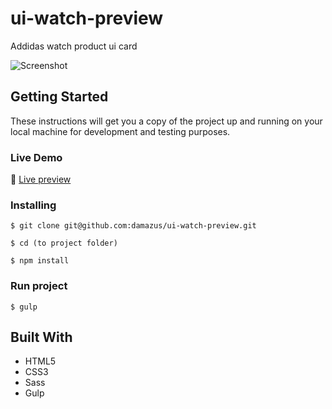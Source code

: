 # ui-watch-preview

Addidas watch product ui card  

![Screenshot](../assets/screenshot.png?raw=true)

## Getting Started

These instructions will get you a copy of the project up and running on your local machine
 for development and testing purposes.

### Live Demo
:wave: [Live preview](https://damazus.github.io/ui-watch-preview)

### Installing

```
$ git clone git@github.com:damazus/ui-watch-preview.git
```

```
$ cd (to project folder)
```

```
$ npm install
```

### Run project
```
$ gulp
```

## Built With

* HTML5
* CSS3
* Sass
* Gulp
